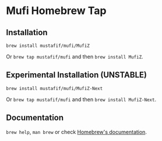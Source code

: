 # Mufi Homebrew Tap

## Installation

`brew install mustafif/mufi/MufiZ`

Or `brew tap mustafif/mufi` and then `brew install MufiZ`.

## Experimental Installation (UNSTABLE)

`brew install mustafif/mufi/MufiZ-Next`

Or `brew tap mustafif/mufi` and then `brew install MufiZ-Next`.

## Documentation

`brew help`, `man brew` or check [Homebrew's documentation](https://docs.brew.sh).
